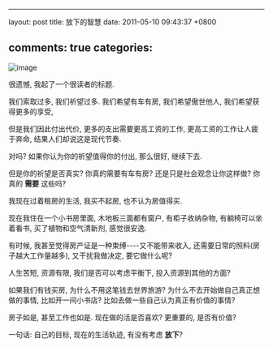 
---
layout: post
title: 放下的智慧
date: 2011-05-10 09:43:37 +0800

comments: true
categories: 
---

![image](http://1.bp.blogspot.com/-Fakrm4TFRPo/TalbKUi_KkI/AAAAAAAAAUo/SC4xs-jZVn8/s1600/2603521293_d22b3e8460.jpg)

很遗憾, 我起了一个很读者的标题.

我们索取过多, 我们祈望过多. 我们希望有车有房, 我们希望傲世他人,
我们希望获得更多的享受,

但是我们因此付出代价, 更多的支出需要更高工资的工作,
更高工资的工作让人疲于奔命, 结果人们却说这是现代节奏.

对吗? 如果你认为你的祈望值得你的付出, 那么很好, 继续下去.

但是你的祈望是否真实? 你真的需要有车有房? 还是只是社会观念让你这样做?
你真的 **需要** 这些吗?

我现在过着租房的生活, 我买不起房, 也不认为房值得买.

现在我住在一个小书房里面, 木地板三面都有窗户, 有柜子收纳杂物,
有躺椅可以坐着看书, 买了植物和空气清新剂, 感觉很安逸.

有时候, 我甚至觉得房产证是一种束缚----又不能带来收入,
还需要日常的照料(房子越大工作量越多), 又干扰我做决定, 要它做什么呢?

人生苦短, 资源有限, 我们是否可以考虑平衡下, 投入资源到其他的方面?

如果我们有钱买房, 为什么不用这笔钱去世界旅游?
为什么不去开始做自己真正想做的事情, 比如开一间小书店?
比如去做一些自己认为真正有价值的事情?

房子如是, 甚至工作也如是. 现在做的活是否喜欢? 更重要的, 是否有价值?

一句话: 自己的目标, 现在的生活轨迹, 有没有考虑 **放下**?
